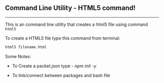 ## Command Line Utility - HTML5 command!

------

This is an command line utility that creates a html5 file using command `html5`

To create a HTML5 file type this command from terminal:

```bash
html5 filename.html
```



Some Notes:

- To Create a packet.json type - *npm init -y*

- To link/connect between packages and bash file